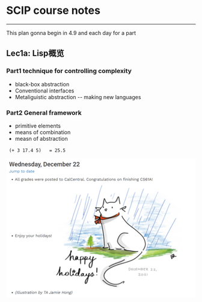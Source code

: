 # SCIP course notes
--------

This plan gonna begin in 4.9 and each day for a part

## Lec1a: Lisp概览


### Part1 technique for controlling complexity
- black-box abstraction
- Conventional interfaces
- Metaliguistic abstraction -- making new languages

### Part2 General framework
- primitive elements
- means of combination
- measn of abstraction

``` Lisp
 (+ 3 17.4 5)   = 25.5
```

![Introcution](./Introduction.png)


